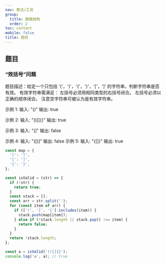 ```yaml
---
nav: 算法/工具
group:
  title: 数据结构
  order: 2
toc: content
mobile: false
title: 题目
---
```


## 题目

### “效括号”问题

题目描述：给定一个只包括 '('，')'，'{'，'}'，'['，']' 的字符串，判断字符串是否有效。
有效字符串需满足： 左括号必须用相同类型的右括号闭合。
左括号必须以正确的顺序闭合。
注意空字符串可被认为是有效字符串。

示例 1:
输入: "()"
输出: true

示例 2:
输入: "()[]{}"
输出: true

示例 3:
输入: "(]"
输出: false

示例 4:
输入: "([)]"
输出: false
示例 5:
输入: "{[]}"
输出: true

```js
const map = {
  '(': ')',
  '[': ']',
  '{': '}',
};

const isValid = (str) => {
  if (!str) {
    return true;
  }
  const stack = [];
  const arr = str.split('');
  for (const item of arr) {
    if (['(', '[', '{'].includes(item)) {
      stack.push(map[item]);
    } else if (!stack.length || stack.pop() !== item) {
      return false;
    }
  }
  return !stack.length;
};

const a = isValid('()[]{}');
console.log('a', a); // true
```
